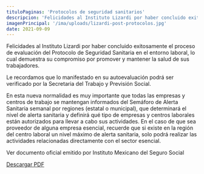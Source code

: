 ```yaml
---
tituloPaginas: 'Protocolos de seguridad sanitarios'
descripcion: 'Felicidades al Instituto Lizardi por haber concluido exitosamente el proceso de evaluación del Protocolo de Seguridad Sanitaria en el entorno laboral.'
imagenPrincipal: '/ima/uploads/lizardi-post-protocolos.jpg'
date: 2021-09-09
---
```


Felicidades al Instituto Lizardi por haber concluido exitosamente el proceso de evaluación del Protocolo de Seguridad
Sanitaria en el entorno laboral, lo cual demuestra su compromiso por promover y mantener la salud
de sus trabajadores.


Le recordamos que lo manifestado en su autoevaluación podrá ser verificado por la Secretaria del
Trabajo y Previsión Social.


En esta nueva normalidad es muy importante que todas las empresas y centros de trabajo se
mantengan informados del Semáforo de Alerta Sanitaria semanal por regiones (estatal o municipal),
que determinará el nivel de alerta sanitaria y definirá qué tipo de empresas y centros laborales están
autorizados para llevar a cabo sus actividades.
En el caso de que sea proveedor de alguna empresa esencial, recuerde que si existe en la región del
centro laboral un nivel máximo de alerta sanitaria, solo podrá realizar las actividades relacionadas
directamente con el sector esencial.

Ver documento oficial emitido por Instituto Mexicano del Seguro Social 

[Descargar PDF](/ima/uploads/resultadoevaluacion.pdf)

